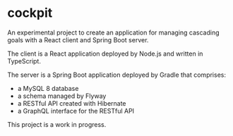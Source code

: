 # cockpit
An experimental project to create an application for managing cascading goals with a React client and Spring Boot server.

The client is a React application deployed by Node.js and written in TypeScript.

The server is a Spring Boot application deployed by Gradle that comprises:

* a MySQL 8 database
* a schema managed by Flyway
* a RESTful API created with Hibernate
* a GraphQL interface for the RESTful API

This project is a work in progress.
